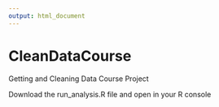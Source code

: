 ```yaml
---
output: html_document
---
```

CleanDataCourse
===============

Getting and Cleaning Data Course Project


Download the run_analysis.R file and open in your R console


